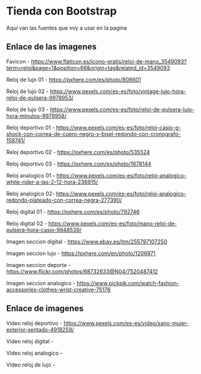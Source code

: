
# Tienda con Bootstrap

Aquí van las fuentes que voy a usar en la pagina

## Enlace de las imagenes

Favicon - https://www.flaticon.es/icono-gratis/reloj-de-mano_3549093?term=reloj&page=1&position=66&origin=tag&related_id=3549093

Reloj de lujo 01 - https://pxhere.com/es/photo/808601 

Reloj de lujo 02 - https://www.pexels.com/es-es/foto/vintage-lujo-hora-reloj-de-pulsera-9978953/

Reloj de lujo 03 - https://www.pexels.com/es-es/foto/reloj-de-pulsera-lujo-hora-minutos-9978958/

Reloj deportivo 01 - https://www.pexels.com/es-es/foto/reloj-casio-g-shock-con-correa-de-cuero-negro-y-bisel-redondo-con-cronografo-158741/

Reloj deportivo 02 - https://pxhere.com/es/photo/535524

Reloj deportivo 03 - https://pxhere.com/es/photo/1678144

Reloj analogico 01 - https://www.pexels.com/es-es/foto/reloj-analogico-white-rider-a-las-2-12-hora-236915/

Reloj analogico 02- https://www.pexels.com/es-es/foto/reloj-analogico-redondo-plateado-con-correa-negra-277390/

Reloj digital 01 - https://pxhere.com/es/photo/792746

Reloj digital 02 - https://www.pexels.com/es-es/foto/mano-reloj-de-pulsera-hora-casio-9848539/

Imagen seccion digital - https://www.ebay.es/itm/255797107250

Imagen seccion lujo - https://pxhere.com/en/photo/1206971

Imagen seccion deporte - https://www.flickr.com/photos/68732633@N04/7520487412

Imagen seccion analogico - https://www.pickpik.com/watch-fashion-accessories-clothes-wrist-creative-75176

## Enlace de imagenes

Video reloj deportivo - https://www.pexels.com/es-es/video/sano-mujer-exterior-sentado-4918259/

Video reloj digital - 

Video reloj analogico - 

Video reloj de lujo - 